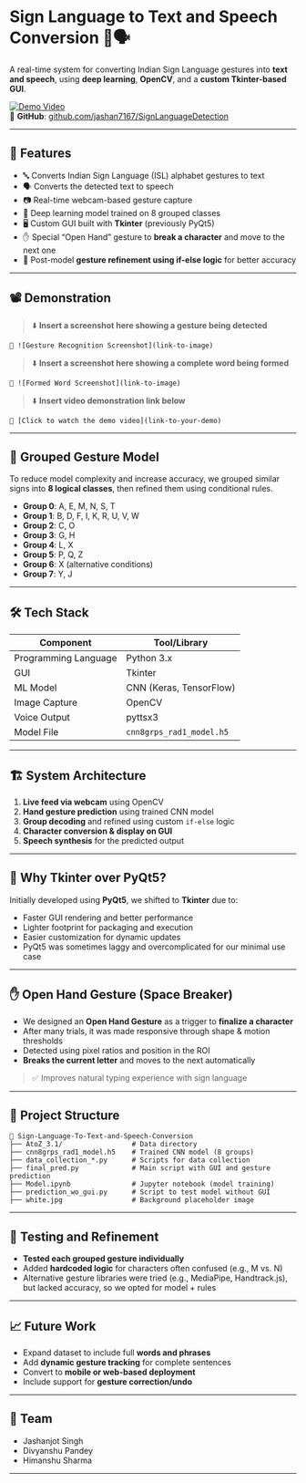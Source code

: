 
# Sign Language to Text and Speech Conversion 🤟🗣️  
A real-time system for converting Indian Sign Language gestures into **text and speech**, using **deep learning**, **OpenCV**, and a **custom Tkinter-based GUI**.

[![Demo Video](https://img.shields.io/badge/Watch-Demo-blue)](link-to-video)  
🔗 **GitHub**: [github.com/jashan7167/SignLanguageDetection](https://github.com/jashan7167/SignLanguageDetection)

---

## 📌 Features

- 🔤 Converts Indian Sign Language (ISL) alphabet gestures to text
- 🗣️ Converts the detected text to speech
- 📷 Real-time webcam-based gesture capture
- 🧠 Deep learning model trained on 8 grouped classes
- 🖥️ Custom GUI built with **Tkinter** (previously PyQt5)
- ✋ Special “Open Hand” gesture to **break a character** and move to the next one
- 🧪 Post-model **gesture refinement using if-else logic** for better accuracy

---

## 📽️ Demonstration

> ⬇️ **Insert a screenshot here showing a gesture being detected**

```
📸 ![Gesture Recognition Screenshot](link-to-image)
```

> ⬇️ **Insert a screenshot here showing a complete word being formed**

```
📸 ![Formed Word Screenshot](link-to-image)
```

> ⬇️ **Insert video demonstration link below**

```
🎥 [Click to watch the demo video](link-to-your-demo)
```

---

## 🧠 Grouped Gesture Model

To reduce model complexity and increase accuracy, we grouped similar signs into **8 logical classes**, then refined them using conditional rules.

- **Group 0**: A, E, M, N, S, T  
- **Group 1**: B, D, F, I, K, R, U, V, W  
- **Group 2**: C, O  
- **Group 3**: G, H  
- **Group 4**: L, X  
- **Group 5**: P, Q, Z  
- **Group 6**: X (alternative conditions)  
- **Group 7**: Y, J

---

## 🛠️ Tech Stack

| Component            | Tool/Library         |
|---------------------|----------------------|
| Programming Language | Python 3.x           |
| GUI                  | Tkinter              |
| ML Model             | CNN (Keras, TensorFlow) |
| Image Capture        | OpenCV               |
| Voice Output         | pyttsx3              |
| Model File           | `cnn8grps_rad1_model.h5` |

---

## 🏗️ System Architecture

1. **Live feed via webcam** using OpenCV  
2. **Hand gesture prediction** using trained CNN model  
3. **Group decoding** and refined using custom `if-else` logic  
4. **Character conversion & display on GUI**  
5. **Speech synthesis** for the predicted output  

---

## 🔄 Why Tkinter over PyQt5?

Initially developed using **PyQt5**, we shifted to **Tkinter** due to:

- Faster GUI rendering and better performance  
- Lighter footprint for packaging and execution  
- Easier customization for dynamic updates  
- PyQt5 was sometimes laggy and overcomplicated for our minimal use case

---

## ✋ Open Hand Gesture (Space Breaker)

- We designed an **Open Hand Gesture** as a trigger to **finalize a character**  
- After many trials, it was made responsive through shape & motion thresholds  
- Detected using pixel ratios and position in the ROI  
- **Breaks the current letter** and moves to the next automatically  
> ✅ Improves natural typing experience with sign language

---

## 📂 Project Structure

```
📁 Sign-Language-To-Text-and-Speech-Conversion
├── AtoZ_3.1/                 # Data directory
├── cnn8grps_rad1_model.h5    # Trained CNN model (8 groups)
├── data_collection_*.py      # Scripts for data collection
├── final_pred.py             # Main script with GUI and gesture prediction
├── Model.ipynb               # Jupyter notebook (model training)
├── prediction_wo_gui.py      # Script to test model without GUI
├── white.jpg                 # Background placeholder image
```

---

## 🧪 Testing and Refinement

- **Tested each grouped gesture individually**
- Added **hardcoded logic** for characters often confused (e.g., M vs. N)
- Alternative gesture libraries were tried (e.g., MediaPipe, Handtrack.js), but lacked accuracy, so we opted for model + rules

---

## 📈 Future Work

- Expand dataset to include full **words and phrases**
- Add **dynamic gesture tracking** for complete sentences
- Convert to **mobile or web-based deployment**
- Include support for **gesture correction/undo**

---

## 👥 Team

- Jashanjot Singh
- Divyanshu Pandey
- Himanshu Sharma

---

